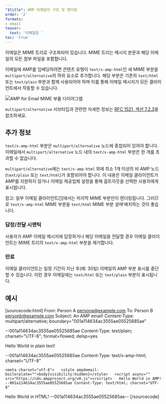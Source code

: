 ```yaml
---
"$title": AMP 이메일의 구조 및 렌더링
order: '2'
formats:
- email
teaser:
  text: '이메일은 '
toc: 'true'
---
```


<!--
This file is imported from https://github.com/ampproject/amphtml/blob/master/spec/email/amp-email-structure.md.
Please do not change this file.
If you have found a bug or an issue please
have a look and request a pull request there.
-->

<!---
Copyright 2018 The AMP HTML Authors. All Rights Reserved.

Licensed under the Apache License, Version 2.0 (the "License");
you may not use this file except in compliance with the License.
You may obtain a copy of the License at

      http://www.apache.org/licenses/LICENSE-2.0

Unless required by applicable law or agreed to in writing, software
distributed under the License is distributed on an "AS-IS" BASIS,
WITHOUT WARRANTIES OR CONDITIONS OF ANY KIND, either express or implied.
See the License for the specific language governing permissions and
limitations under the License.
-->

이메일은 MIME 트리로 구조화되어 있습니다. MIME 트리는 메시지 본문과 해당 이메일의 모든 첨부 파일을 포함합니다.

이메일에 AMP를 임베딩하려면 콘텐츠 유형이 `text/x-amp-html`인 새 MIME 부분을 `multipart/alternative`의 하위 요소로 추가합니다. 해당 부분은 기존의 `text/html` 또는 `text/plain` 부분과 함께 사용되어야 하며 이를 통해 이메일 메시지가 모든 클라이언트에서 작동할 수 있습니다.

<amp-img alt="AMP for Email MIME Parts Diagram" layout="responsive" width="752" height="246" src="https://github.com/ampproject/amphtml/raw/master/spec/img/amp-email-mime-parts.png"><noscript data-md-type="raw_html" data-segment-id="12596198"><img data-md-type="raw_html" alt="AMP for Email MIME 부품 다이어그램" src="../img/amp-email-mime-parts.png"></noscript></amp-img>

`multipart/alternative` 서브타입과 관련한 자세한 정보는 [RFC 1521, 섹션 7.2.3](https://tools.ietf.org/html/rfc1521#section-7.2.3)을 참조하세요.

## 추가 정보 <a name="additional-information"></a>

`text/x-amp-html` 부분은 `multipart/alternative` 노드에 중첩되어 있어야 합니다. 이메일에서 `multipart/alternative` 노드 내의 `text/x-amp-html` 부분은 한 개를 초과할 수 없습니다.

`multipart/alternative`에는 `text/x-amp-html` 외에 최소 1개 이상의 비 AMP 노드 (`text/plain` 또는 `text/html`)가 포함되어야 합니다. 이 내용은 이메일 클라이언트가 AMP를 지원하지 않거나 이메일 제공업체 설정을 통해 옵트아웃을 선택한 사용자에게 표시됩니다.

참고: 일부 이메일 클라이언트[[1]](https://openradar.appspot.com/radar?id=6054696888303616)에서는 마지막 MIME 부분만이 렌더링됩니다. 그러므로 `text/x-amp-html` MIME 부분을 <code>text/html</code> MIME 부분 <em>앞에</em> 배치하는 것이 좋습니다.

### 답장/전달 시맨틱 <a name="replyingforwarding-semantics"></a>

사용자가 AMP 이메일 메시지에 답장하거나 해당 이메일을 전달할 경우 이메일 클라이언트는 MIME 트리의 `text/x-amp-html` 부분을 제거합니다.

### 만료 <a name="expiry"></a>

이메일 클라이언트는 일정 기간이 지난 후(예: 30일) 이메일의 AMP 부분 표시를 중단할 수 있습니다. 이런 경우 이메일에는 `text/html` 또는 `text/plain` 부분이 표시됩니다.

## 예시 <a name="example"></a>

<!-- prettier-ignore-start -->

[sourcecode:html] From:  Person A [persona@example.com](mailto:persona@example.com) To: Person B [personb@example.com](mailto:personb@example.com) Subject: An AMP email! Content-Type: multipart/alternative; boundary="001a114634ac3555ae05525685ae"

--001a114634ac3555ae05525685ae Content-Type: text/plain; charset="UTF-8"; format=flowed; delsp=yes

Hello World in plain text!

--001a114634ac3555ae05525685ae Content-Type: text/x-amp-html; charset="UTF-8"

<!doctype html>

    <meta charset="utf-8">   <style amp4email-boilerplate="">body{visibility:hidden}</style>   <script async="" src="https://cdn.ampproject.org/v0.js"></script>   Hello World in AMP!   --001a114634ac3555ae05525685ae Content-Type: text/html; charset="UTF-8"

<span>Hello World in HTML!</span> --001a114634ac3555ae05525685ae-- [/sourcecode]

<!-- prettier-ignore-end -->
